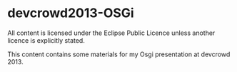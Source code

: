 devcrowd2013-OSGi
=================
All content is licensed under the Eclipse Public Licence unless another licence is explicitly stated.


This content contains some materials for my Osgi presentation at devcrowd 2013.
